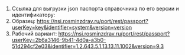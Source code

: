 1. Cсылка для выгрузки json паспорта справочника
по его версии и идентификатору: 
2. Образец: https://nsi.rosminzdrav.ru/port/rest/passport?userKey=key&identifier=system&version=version
3. Рабочий вариант: https://nsi.rosminzdrav.ru/port/rest/passport?userKey=2b6a3146-9b41-4d0a-a3b0-51d294cf2e03&identifier=1.2.643.5.1.13.13.11.1002&version=9.3